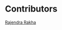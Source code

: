 # Contributors

<!-- prettier-ignore-start -->
[Rajendra Rakha](https://github.com/Rjndrkha)

<!-- prettier-ignore-end -->
